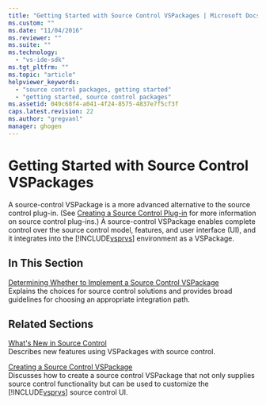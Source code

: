 ```yaml
---
title: "Getting Started with Source Control VSPackages | Microsoft Docs"
ms.custom: ""
ms.date: "11/04/2016"
ms.reviewer: ""
ms.suite: ""
ms.technology: 
  - "vs-ide-sdk"
ms.tgt_pltfrm: ""
ms.topic: "article"
helpviewer_keywords: 
  - "source control packages, getting started"
  - "getting started, source control packages"
ms.assetid: 049c68f4-a041-4f24-8575-4837e7f5cf3f
caps.latest.revision: 22
ms.author: "gregvanl"
manager: ghogen
---
```

# Getting Started with Source Control VSPackages
A source-control VSPackage is a more advanced alternative to the source control plug-in. (See [Creating a Source Control Plug-in](../../extensibility/internals/creating-a-source-control-plug-in.md) for more information on source control plug-ins.) A source-control VSPackage enables complete control over the source control model, features, and user interface (UI), and it integrates into the [!INCLUDE[vsprvs](../../code-quality/includes/vsprvs_md.md)] environment as a VSPackage.  
  
## In This Section  
 [Determining Whether to Implement a Source Control VSPackage](../../extensibility/internals/determining-whether-to-implement-a-source-control-vspackage.md)  
 Explains the choices for source control solutions and provides broad guidelines for choosing an appropriate integration path.  
  
## Related Sections  
 [What's New in Source Control](../../extensibility/internals/what-s-new-in-source-control.md)  
 Describes new features using VSPackages with source control.  
  
 [Creating a Source Control VSPackage](../../extensibility/internals/creating-a-source-control-vspackage.md)  
 Discusses how to create a source control VSPackage that not only supplies source control functionality but can be used to customize the [!INCLUDE[vsprvs](../../code-quality/includes/vsprvs_md.md)] source control UI.